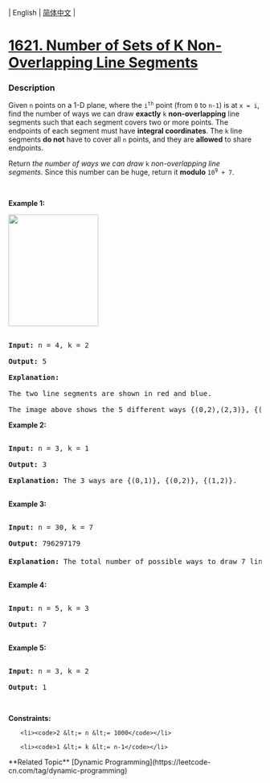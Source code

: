 | English | [简体中文](README.md) |

# [1621. Number of Sets of K Non-Overlapping Line Segments](https://leetcode-cn.com/problems/number-of-sets-of-k-non-overlapping-line-segments)
 ### Description
<p>Given <code>n</code> points on a 1-D plane, where the <code>i<sup>th</sup></code> point (from <code>0</code> to <code>n-1</code>) is at <code>x = i</code>, find the number of ways we can draw <strong>exactly</strong> <code>k</code> <strong>non-overlapping</strong> line segments such that each segment covers two or more points. The endpoints of each segment must have <strong>integral coordinates</strong>. The <code>k</code> line segments <strong>do not</strong> have to cover all <code>n</code> points, and they are <strong>allowed</strong> to share endpoints.</p>

<p>Return <em>the number of ways we can draw </em><code>k</code><em> non-overlapping line segments</em><em>.</em>&nbsp;Since this number can be huge, return it <strong>modulo</strong> <code>10<sup>9</sup> + 7</code>.</p>

<p>&nbsp;</p>
<p><strong>Example 1:</strong></p>
<img alt="" src="https://assets.leetcode.com/uploads/2020/09/07/ex1.png" style="width: 179px; height: 222px;" />
<pre>
<strong>Input:</strong> n = 4, k = 2
<strong>Output:</strong> 5
<strong>Explanation: 
</strong>The two line segments are shown in red and blue.
The image above shows the 5 different ways {(0,2),(2,3)}, {(0,1),(1,3)}, {(0,1),(2,3)}, {(1,2),(2,3)}, {(0,1),(1,2)}.</pre>

<p><strong>Example 2:</strong></p>

<pre>
<strong>Input:</strong> n = 3, k = 1
<strong>Output:</strong> 3
<strong>Explanation: </strong>The 3 ways are {(0,1)}, {(0,2)}, {(1,2)}.
</pre>

<p><strong>Example 3:</strong></p>

<pre>
<strong>Input:</strong> n = 30, k = 7
<strong>Output:</strong> 796297179
<strong>Explanation: </strong>The total number of possible ways to draw 7 line segments is 3796297200. Taking this number modulo 10<sup>9</sup> + 7 gives us 796297179.
</pre>

<p><strong>Example 4:</strong></p>

<pre>
<strong>Input:</strong> n = 5, k = 3
<strong>Output:</strong> 7
</pre>

<p><strong>Example 5:</strong></p>

<pre>
<strong>Input:</strong> n = 3, k = 2
<strong>Output:</strong> 1</pre>

<p>&nbsp;</p>
<p><strong>Constraints:</strong></p>

<ul>
	<li><code>2 &lt;= n &lt;= 1000</code></li>
	<li><code>1 &lt;= k &lt;= n-1</code></li>
</ul>
**Related Topic**  [Dynamic Programming](https://leetcode-cn.com/tag/dynamic-programming) 